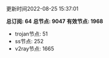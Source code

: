 更新时间2022-08-25 15:37:01

**总订阅: 64**
**总节点: 9047**
**有效节点: 1968**
- trojan节点: 51
- ss节点: 252
- v2ray节点: 1665
